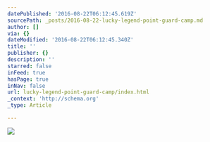 ```yaml
---
datePublished: '2016-08-22T06:12:45.619Z'
sourcePath: _posts/2016-08-22-lucky-legend-point-guard-camp.md
author: []
via: {}
dateModified: '2016-08-22T06:12:45.340Z'
title: ''
publisher: {}
description: ''
starred: false
inFeed: true
hasPage: true
inNav: false
url: lucky-legend-point-guard-camp/index.html
_context: 'http://schema.org'
_type: Article

---
```

![](https://the-grid-user-content.s3-us-west-2.amazonaws.com/073b240b-d58d-4434-a162-e2ec641d5d5e.jpg)